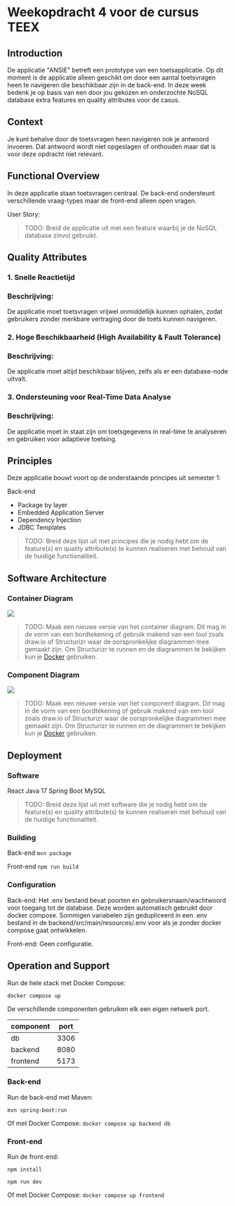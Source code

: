 # Weekopdracht 4 voor de cursus TEEX

## Introduction

De applicatie "ANSIE" betreft een prototype van een toetsapplicatie. Op dit moment is de applicatie alleen geschikt om door een aantal toetsvragen heen te navigeren die beschikbaar zijn in de back-end. In deze week bedenk je op basis van een door jou gekozen en onderzochte NoSQL database extra features en quality attributes voor de casus.

## Context

Je kunt behalve door de toetsvragen heen navigeren ook je antwoord invoeren. Dat antwoord wordt niet opgeslagen of onthouden maar dat is voor deze opdracht niet relevant.

## Functional Overview

In deze applicatie staan toetsvragen centraal. De back-end ondersteunt verschillende vraag-types maar de front-end alleen open vragen.

User Story: 
> TODO: Breid de applicatie uit met een feature waarbij je de NoSQL database zinvol gebruikt.

## Quality Attributes

### **1. Snelle Reactietijd**

### **Beschrijving:**

De applicatie moet toetsvragen vrijwel onmiddellijk kunnen ophalen,
zodat gebruikers zonder merkbare vertraging door de toets kunnen navigeren.

### **2. Hoge Beschikbaarheid (High Availability & Fault Tolerance)**

### **Beschrijving:**

De applicatie moet altijd beschikbaar blijven, zelfs als er een database-node uitvalt.

### **3. Ondersteuning voor Real-Time Data Analyse**

### **Beschrijving:**

De applicatie moet in staat zijn om toetsgegevens in real-time te analyseren en gebruiken voor adaptieve toetsing.

## Principles

Deze applicatie bouwt voort op de onderstaande principes uit semester 1:

Back-end

- Package by layer
- Embedded Application Server
- Dependency Injection
- JDBC Templates

> TODO: Breid deze lijst uit met principes die je nodig hebt om de feature(s) en quality attribute(s) te kunnen realiseren met behoud van de huidige functionaliteit.

## Software Architecture

### Container Diagram

![](structurizr-1-Containers.png)

> TODO: Maak een nieuwe versie van het container diagram. Dit mag in de vorm van een bordtekening of gebruik makend van een tool zoals draw.io of Structurizr waar de oorspronkelijke diagrammen mee gemaakt zijn. Om Structurizr te runnen en de diagrammen te bekijken kun je [Docker](https://docs.structurizr.com/lite/installation) gebruiken.

### Component Diagram

![](structurizr-1-API-Components.png)

> TODO: Maak een nieuwe versie van het component diagram. Dit mag in de vorm van een bordtekening of gebruik makend van een tool zoals draw.io of Structurizr waar de oorspronkelijke diagrammen mee gemaakt zijn. Om Structurizr te runnen en de diagrammen te bekijken kun je [Docker](https://docs.structurizr.com/lite/installation) gebruiken.

## Deployment

### Software

React
Java 17
Spring Boot
MySQL

> TODO: Breid deze lijst uit met software die je nodig hebt om de feature(s) en quality attribute(s) te kunnen realiseren met behoud van de huidige functionaliteit.

### Building

Back-end
`mvn package`

Front-end
`npm run build`

### Configuration

Back-end: Het .env bestand bevat poorten en gebruikersnaam/wachtwoord voor toegang tot de database. Deze worden automatisch gebruikt door docker compose. Sommigen variabelen zijn gedupliceerd in een .env bestand in de backend/src/main/resources/.env voor als je zonder docker compose gaat ontwikkelen.

Front-end: Geen configuratie.

## Operation and Support

Run de hele stack met Docker Compose:

`docker compose up`

De verschillende componenten gebruiken elk een eigen netwerk port.

| **component** | **port** |
| ------------- | -------- |
| db            | 3306     |
| backend       | 8080     |
| frontend      | 5173     |

### Back-end

Run de back-end met Maven:

`mvn spring-boot:run`

Of met Docker Compose:
`docker compose up backend db`

### Front-end

Run de front-end:

`npm install`

`npm run dev`

Of met Docker Compose:
`docker compose up frontend`
